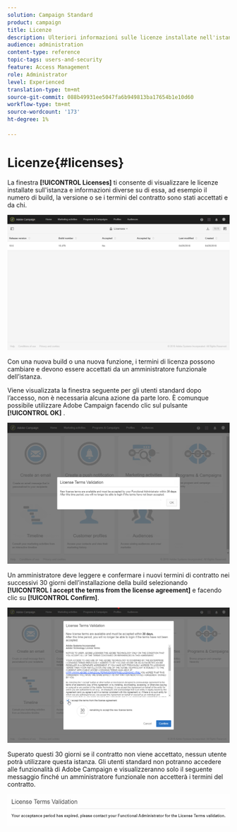```yaml
---
solution: Campaign Standard
product: campaign
title: Licenze
description: Ulteriori informazioni sulle licenze installate nell'istanza.
audience: administration
content-type: reference
topic-tags: users-and-security
feature: Access Management
role: Administrator
level: Experienced
translation-type: tm+mt
source-git-commit: 088b49931ee5047fa6b949813ba17654b1e10d60
workflow-type: tm+mt
source-wordcount: '173'
ht-degree: 1%

---
```



# Licenze{#licenses}

La finestra **[!UICONTROL Licenses]** ti consente di visualizzare le licenze installate sull&#39;istanza e informazioni diverse su di essa, ad esempio il numero di build, la versione o se i termini del contratto sono stati accettati e da chi.

![](assets/license_1.png)

Con una nuova build o una nuova funzione, i termini di licenza possono cambiare e devono essere accettati da un amministratore funzionale dell’istanza.

Viene visualizzata la finestra seguente per gli utenti standard dopo l’accesso, non è necessaria alcuna azione da parte loro. È comunque possibile utilizzare Adobe Campaign facendo clic sul pulsante **[!UICONTROL OK]** .

![](assets/license_2.png)

Un amministratore deve leggere e confermare i nuovi termini di contratto nei successivi 30 giorni dell’installazione della build selezionando **[!UICONTROL I accept the terms from the license agreement]** e facendo clic su **[!UICONTROL Confirm]**.

![](assets/license_3.png)

Superato questi 30 giorni se il contratto non viene accettato, nessun utente potrà utilizzare questa istanza. Gli utenti standard non potranno accedere alle funzionalità di Adobe Campaign e visualizzeranno solo il seguente messaggio finché un amministratore funzionale non accetterà i termini del contratto.

![](assets/license_4.png)


